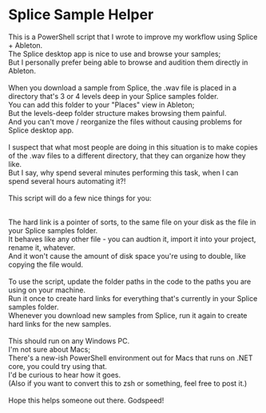 # Splice Sample Helper

This is a PowerShell script that I wrote to improve my workflow using Splice + Ableton.<br/>
The Splice desktop app is nice to use and browse your samples;<br/>
But I personally prefer being able to browse and audition them directly in Ableton.<br/>
<br/>
When you download a sample from Splice, the .wav file is placed in a directory that's 3 or 4 levels deep in your Splice samples folder.<br/>
You can add this folder to your "Places" view in Ableton;<br/>
But the levels-deep folder structure makes browsing them painful.<br/>
And you can't move / reorganize the files without causing problems for Splice desktop app.<br/>
<br/>
I suspect that what most people are doing in this situation is to make copies of the .wav files to a different directory, that they can organize how they like.<br/>
But I say, why spend several minutes performing this task, when I can spend several hours automating it?!<br/>
<br/>
This script will do a few nice things for you:<br/>

<br/>
The hard link is a pointer of sorts, to the same file on your disk as the file in your Splice samples folder.<br/>
It behaves like any other file - you can audtion it, import it into your project, rename it, whatever.<br/>
And it won't cause the amount of disk space you're using to double, like copying the file would.<br/>
<br/>
To use the script, update the folder paths in the code to the paths you are using on your machine.<br/>
Run it once to create hard links for everything that's currently in your Splice samples folder.<br/>
Whenever you download new samples from Splice, run it again to create hard links for the new samples.<br/>
<br/>
This should run on any Windows PC.<br/>
I'm not sure about Macs;<br/>
There's a new-ish PowerShell environment out for Macs that runs on .NET core, you could try using that.<br/>
I'd be curious to hear how it goes.<br/>
(Also if you want to convert this to zsh or something, feel free to post it.)<br/>
<br/>
Hope this helps someone out there. Godspeed!<br/>
